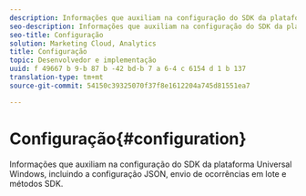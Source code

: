 ```yaml
---
description: Informações que auxiliam na configuração do SDK da plataforma Universal Windows, incluindo a configuração JSON, envio de ocorrências em lote e métodos SDK.
seo-description: Informações que auxiliam na configuração do SDK da plataforma Universal Windows, incluindo a configuração JSON, envio de ocorrências em lote e métodos SDK.
seo-title: Configuração
solution: Marketing Cloud, Analytics
title: Configuração
topic: Desenvolvedor e implementação
uuid: f 49667 b 9-b 87 b -42 bd-b 7 a 6-4 c 6154 d 1 b 137
translation-type: tm+mt
source-git-commit: 54150c39325070f37f8e1612204a745d81551ea7

---
```



# Configuração{#configuration}

Informações que auxiliam na configuração do SDK da plataforma Universal Windows, incluindo a configuração JSON, envio de ocorrências em lote e métodos SDK.
